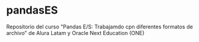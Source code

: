 # pandasES
Repositorio del curso "Pandas E/S: Trabajamdo cpn diferentes formatos de archivo" de Alura Latam y Oracle Next Education (ONE)
